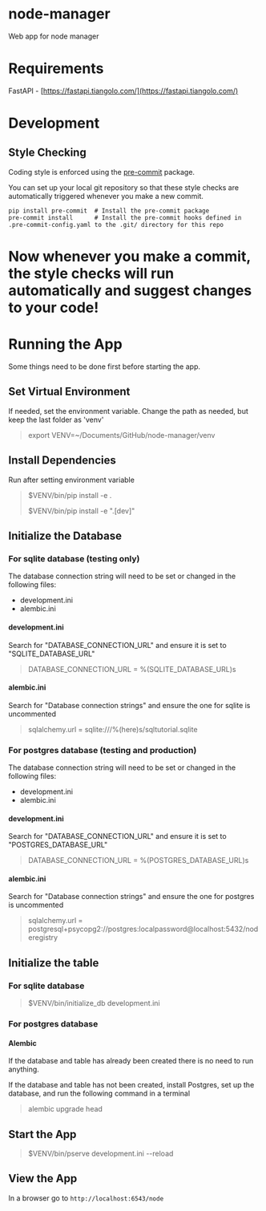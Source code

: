 # node-manager
Web app for node manager

# Requirements

FastAPI - [https://fastapi.tiangolo.com/](https://fastapi.tiangolo.com/)

# Development

## Style Checking

Coding style is enforced using the [pre-commit](https://pre-commit.com/) package.

You can set up your local git repository so that these style checks are automatically triggered whenever you
make a new commit.

```shell
pip install pre-commit  # Install the pre-commit package
pre-commit install      # Install the pre-commit hooks defined in .pre-commit-config.yaml to the .git/ directory for this repo
```

Now whenever you make a commit, the style checks will run automatically and suggest changes to your code!
=======
# Running the App

Some things need to be done first before starting the app.


## Set Virtual Environment

If needed, set the environment variable.  Change the path as needed, but keep the last folder as 'venv'

> export VENV=~/Documents/GitHub/node-manager/venv

## Install Dependencies

Run after setting environment variable

> $VENV/bin/pip install -e .
>
> $VENV/bin/pip install -e ".[dev]"

## Initialize the Database

### For sqlite database (testing only)

The database connection string will need to be set or changed in the following files:
 - development.ini
 - alembic.ini

#### development.ini

Search for "DATABASE_CONNECTION_URL" and ensure it is set to "SQLITE_DATABASE_URL"

> DATABASE_CONNECTION_URL = %(SQLITE_DATABASE_URL)s

#### alembic.ini

Search for "Database connection strings" and ensure the one for sqlite is uncommented

> sqlalchemy.url = sqlite:///%(here)s/sqltutorial.sqlite


### For postgres database (testing and production)

The database connection string will need to be set or changed in the following files:
 - development.ini
 - alembic.ini

#### development.ini

Search for "DATABASE_CONNECTION_URL" and ensure it is set to "POSTGRES_DATABASE_URL"

> DATABASE_CONNECTION_URL = %(POSTGRES_DATABASE_URL)s

#### alembic.ini

Search for "Database connection strings" and ensure the one for postgres is uncommented

> sqlalchemy.url = postgresql+psycopg2://postgres:localpassword@localhost:5432/noderegistry


## Initialize the table

### For sqlite database

> $VENV/bin/initialize_db development.ini

### For postgres database

#### Alembic
If the database and table has already been created there is no need to run anything.

If the database and table has not been created, install Postgres, set up the database, and run the following command in a terminal

> alembic upgrade head


## Start the App

> $VENV/bin/pserve development.ini --reload

## View the App

In a browser go to `http://localhost:6543/node`
